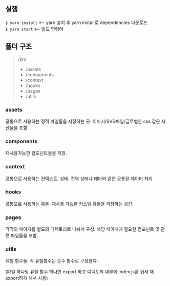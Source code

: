 ## 실행

`$ yarn install` <-- yarn 설치 후 yarn install로 dependencies 다운로드<br/>
`$ yarn start` <-- 빌드 명령어

## 폴더 구조

> /src
>
> - /assets
> - /components
> - /context
> - /hooks
> - /pages
> - /utils

### assets

공통으로 사용하는 정적 파일들을 저장하는 곳. 이미지/SVG파일/글로벌한 css 같은 자산들을 포함

### components

재사용가능한 컴포넌트들을 저장.

### context

공통으로 사용하는 컨텍스트, 상태. 전역 상태나 테마와 같은 공통된 데이터 처리

### hooks

공통으로 사용하는 훅들. 재사용 가능한 커스텀 훅들을 저장하는 공간.

### pages

각각의 페이지를 별도의 디렉토리로 나눠서 구성. 해당 페이지에 필요한 컴포넌트 및 관련 파일들을 포함.

### utils

유틸 함수들. 각 유틸함수는 순수 함수로 구성한다.

(파일 하나당 유틸 함수 하나만 export 하고 디렉토리 내부에 index.js를 둬서 재 export하게 해서 사용)
